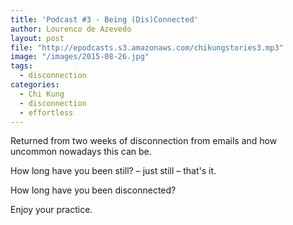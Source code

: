```yaml
---
title: 'Podcast #3 - Being (Dis)Connected'
author: Lourenco de Azevedo
layout: post
file: "http://epodcasts.s3.amazonaws.com/chikungstories3.mp3"
image: "/images/2015-08-26.jpg"
tags:
  - disconnection
categories:
  - Chi Kung
  - disconnection
  - effortless
---
```

Returned from two weeks of disconnection from emails and how uncommon nowadays this can be.

How long have you been still? &#8211; just still &#8211; that's it.

How long have you been disconnected?

Enjoy your practice.
